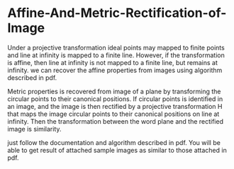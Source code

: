 # Affine-And-Metric-Rectification-of-Image
Under a projective transformation ideal points may mapped to finite points and line at infinity is mapped to a finite line. However, if the transformation is affine, then line at infinity is not mapped to a finite line, but remains at infinity. we can recover the affine properties from images using algorithm described in pdf. 

Metric properties is recovered from image of a plane by transforming the circular points to their canonical positions. If circular points is identified in an image, and the image is then rectified by a projective transformation H that maps the image circular points to their canonical positions on line at infinity. Then the transformation between the word plane and the rectified image is similarity.

just follow the documentation and algorithm described in pdf. You will be able to get result of attached sample images as similar to those attached in pdf.
